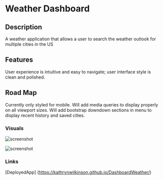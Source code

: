 # Weather Dashboard

## Description

A weather application that allows a user to search the weather outlook for multiple cities in the US

## Features
<!-- Upon searching a city, user is presented with current and future conditions for that city, + the city is saved in the search history. Current weather conditions reflect the temperature, humidity, wind speed, and the UV index. UV index is color coded to indicate whether the conditions are favorable, moderate, or severe. Future weather conditions present a 5-day forecast that displays the date, weather conditions, temperature, and humidity. Cities saved in search history render both current and future conditions when clicked. -->

User experience is intuitive and easy to navigate; user interface style is clean and polished.

## Road Map
<!-- Currently working on local storage and rendering weather icons. Search history appends entire search history + most recently serached - must clear data that is already rendered before appending. -->

Currently only styled for mobile.
Will add media queries to display properly on all viewport sizes.
Will add bootstrap downdown sections in menu to display recent history and saved cities.

### Visuals

![screenshot]()

![screenshot]()

### Links

[DeployedApp] (<https://kathrynwilkinson.github.io/DashboardWeather/>)

